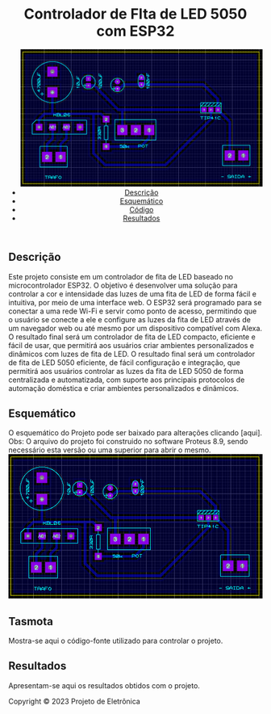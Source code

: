 <!DOCTYPE html>
<html>
  <head>
    <meta charset="utf-8">
<!--     <title>Projeto de Eletrônica</title> -->
  </head>
  <body>
    <header>
      <h1>Controlador de FIta de LED 5050 com ESP32</h1>
      <nav>
        <ul>
          <img src="https://github.com/lfs676/Fonte-Regulavel-12V/blob/main/images/Layout.png?raw=true">
          <li><a href="#descricao">Descrição</a></li>
          <li><a href="#esquematico">Esquemático</a></li>
          <li><a href="#codigo">Código</a></li>
          <li><a href="#resultados">Resultados</a></li>
        </ul>
      </nav>
    </header>
    <main>
      <section id="descricao">
        <h2>Descrição</h2>
        <p>Este projeto consiste em um controlador de fita de LED baseado no microcontrolador ESP32. O objetivo é desenvolver uma solução para controlar a cor e intensidade das luzes de uma fita de LED de forma fácil e intuitiva, por meio de uma interface web.
O ESP32 será programado para se conectar a uma rede Wi-Fi e servir como ponto de acesso, permitindo que o usuário se conecte a ele e configure as luzes da fita de LED através de um navegador web ou até mesmo por um dispositivo compatível com Alexa. 
O resultado final será um controlador de fita de LED compacto, eficiente e fácil de usar, que permitirá aos usuários criar ambientes personalizados e dinâmicos com luzes de fita de LED.
O resultado final será um controlador de fita de LED 5050 eficiente, de fácil configuração e integração, que permitirá aos usuários controlar as luzes da fita de LED 5050 de forma centralizada e automatizada, com suporte aos principais protocolos de automação doméstica e criar ambientes personalizados e dinâmicos.
</p>
      </section>
      <section id="esquematico">
        <h2>Esquemático</h2>
        <p>O esquemático do Projeto pode ser baixado para alterações clicando [aqui]. <br>Obs: O arquivo do projeto foi construido no software Proteus 8.9, sendo necessário esta versão ou uma superior para abrir o mesmo.
          <img src="https://github.com/lfs676/Fonte-Regulavel-12V/blob/main/images/Layout.png?raw=true">
        </p>
      </section>
      <section id="codigo">
        <h2>Tasmota</h2>
        <p>Mostra-se aqui o código-fonte utilizado para controlar o projeto.</p>
      </section>
      <section id="resultados">
        <h2>Resultados</h2>
        <p>Apresentam-se aqui os resultados obtidos com o projeto.</p>
      </section>
    </main>
    <footer>
      <p>Copyright © 2023 Projeto de Eletrônica</p>
    </footer>
  </body>
</html>
